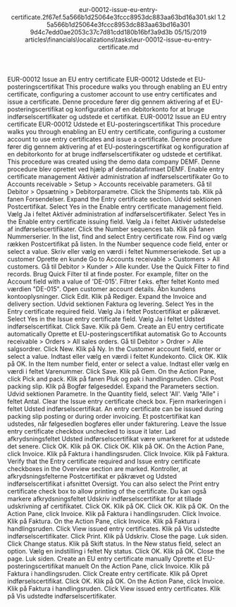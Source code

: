 <?xml version="1.0" encoding="UTF-8"?>
<xliff xmlns:logoport="urn:logoport:xliffeditor:xliff-extras:1.0" xmlns:xsi="http://www.w3.org/2001/XMLSchema-instance" xmlns="urn:oasis:names:tc:xliff:document:1.2" xmlns:xliffext="urn:microsoft:content:schema:xliffextensions" version="1.2" xsi:schemaLocation="urn:oasis:names:tc:xliff:document:1.2 xliff-core-1.2-transitional.xsd">
  <file datatype="xml" source-language="en-US" original="eur-00012-issue-eu-entry-certificate.md" target-language="da-DK">
    <header>
      <tool tool-company="Microsoft" tool-version="1.0-7889195" tool-name="mdxliff" tool-id="mdxliff"/>
      <xliffext:skl_file_name>eur-00012-issue-eu-entry-certificate.2f67ef.5a566b1d25064e3fccc8953dc883aa63bd16a301.skl</xliffext:skl_file_name>
      <xliffext:version>1.2</xliffext:version>
      <xliffext:ms.openlocfilehash>5a566b1d25064e3fccc8953dc883aa63bd16a301</xliffext:ms.openlocfilehash>
      <xliffext:ms.sourcegitcommit>9d4c7edd0ae2053c37c7d81cdd180b16bf3a9d3b</xliffext:ms.sourcegitcommit>
      <xliffext:ms.lasthandoff>05/15/2019</xliffext:ms.lasthandoff>
      <xliffext:ms.openlocfilepath>articles\financials\localizations\tasks\eur-00012-issue-eu-entry-certificate.md</xliffext:ms.openlocfilepath>
    </header>
    <body>
      <group extype="content" id="content">
        <trans-unit xml:space="preserve" translate="yes" id="101" restype="x-metadata">
          <source>EUR-00012 Issue an EU entry certificate</source>
        <target logoport:matchpercent="101" state="translated" state-qualifier="leveraged-tm">EUR-00012 Udstede et EU-posteringscertifikat</target></trans-unit>
        <trans-unit xml:space="preserve" translate="yes" id="102" restype="x-metadata">
          <source>This procedure walks you through enabling an EU entry certificate, configuring a customer account to use entry certificates and issue a certificate.</source>
        <target logoport:matchpercent="101" state="translated" state-qualifier="leveraged-tm">Denne procedure fører dig gennem aktivering af et EU-posteringscertifikat og konfiguration af en debitorkonto for at bruge indførselscertifikater og udstede et certifikat.</target></trans-unit>
        <trans-unit xml:space="preserve" translate="yes" id="103">
          <source>EUR-00012 Issue an EU entry certificate</source>
        <target logoport:matchpercent="101" state="translated" state-qualifier="leveraged-tm">EUR-00012 Udstede et EU-posteringscertifikat</target></trans-unit>
        <trans-unit xml:space="preserve" translate="yes" id="104">
          <source>This procedure walks you through enabling an EU entry certificate, configuring a customer account to use entry certificates and issue a certificate.</source>
        <target logoport:matchpercent="101" state="translated" state-qualifier="leveraged-tm">Denne procedure fører dig gennem aktivering af et EU-posteringscertifikat og konfiguration af en debitorkonto for at bruge indførselscertifikater og udstede et certifikat.</target></trans-unit>
        <trans-unit xml:space="preserve" translate="yes" id="105">
          <source>This procedure was created using the demo data company DEMF.</source>
        <target logoport:matchpercent="101" state="translated" state-qualifier="leveraged-tm">Denne procedure blev oprettet ved hjælp af demodatafirmaet DEMF.</target></trans-unit>
        <trans-unit xml:space="preserve" translate="yes" id="106">
          <source>Enable entry certificate management</source>
        <target logoport:matchpercent="101" state="translated" state-qualifier="leveraged-tm">Aktivér administration af indførselscertifikater</target></trans-unit>
        <trans-unit xml:space="preserve" translate="yes" id="107">
          <source>Go to Accounts receivable &gt; Setup &gt; Accounts receivable parameters.</source>
        <target logoport:matchpercent="101" state="translated" state-qualifier="leveraged-tm">Gå til Debitor &gt; Opsætning &gt; Debitorparametre.</target></trans-unit>
        <trans-unit xml:space="preserve" translate="yes" id="108">
          <source>Click the Shipments tab.</source>
        <target logoport:matchpercent="101" state="translated" state-qualifier="leveraged-tm">Klik på fanen Forsendelser.</target></trans-unit>
        <trans-unit xml:space="preserve" translate="yes" id="109">
          <source>Expand the Entry certificate section.</source>
        <target logoport:matchpercent="101" state="translated" state-qualifier="leveraged-tm">Udvid sektionen Postcertifikat.</target></trans-unit>
        <trans-unit xml:space="preserve" translate="yes" id="110">
          <source>Select Yes in the Enable entry certificate management field.</source>
        <target logoport:matchpercent="101" state="translated" state-qualifier="leveraged-tm">Vælg Ja i feltet Aktivér administration af indførselscertifikater.</target></trans-unit>
        <trans-unit xml:space="preserve" translate="yes" id="111">
          <source>Select Yes in the Enable entry certificate issuing field.</source>
        <target logoport:matchpercent="101" state="translated" state-qualifier="leveraged-tm">Vælg Ja i feltet Aktivér udstedelse af indførselscertifikater.</target></trans-unit>
        <trans-unit xml:space="preserve" translate="yes" id="112">
          <source>Click the Number sequences tab.</source>
        <target logoport:matchpercent="101" state="translated" state-qualifier="leveraged-tm">Klik på fanen Nummerserier.</target></trans-unit>
        <trans-unit xml:space="preserve" translate="yes" id="113">
          <source>In the list, find and select Entry certificate row.</source>
        <target logoport:matchpercent="101" state="translated" state-qualifier="leveraged-tm">Find og vælg rækken Postcertifikat på listen.</target></trans-unit>
        <trans-unit xml:space="preserve" translate="yes" id="114">
          <source>In the Number sequence code field, enter or select a value.</source>
        <target logoport:matchpercent="101" state="translated" state-qualifier="leveraged-tm">Skriv eller vælg en værdi i feltet Nummerseriekode.</target></trans-unit>
        <trans-unit xml:space="preserve" translate="yes" id="115">
          <source>Set up a customer</source>
        <target logoport:matchpercent="101" state="translated" state-qualifier="leveraged-tm">Oprette en kunde</target></trans-unit>
        <trans-unit xml:space="preserve" translate="yes" id="116">
          <source>Go to Accounts receivable &gt; Customers &gt; All customers.</source>
        <target logoport:matchpercent="101" state="translated" state-qualifier="leveraged-tm">Gå til Debitor &gt; Kunder &gt; Alle kunder.</target></trans-unit>
        <trans-unit xml:space="preserve" translate="yes" id="117">
          <source>Use the Quick Filter to find records.</source>
        <target logoport:matchpercent="101" state="translated" state-qualifier="leveraged-tm">Brug Quick Filter til at finde poster.</target></trans-unit>
        <trans-unit xml:space="preserve" translate="yes" id="118">
          <source>For example, filter on the Account field with a value of 'DE-015'.</source>
        <target logoport:matchpercent="101" state="translated" state-qualifier="leveraged-tm">Filtrer f.eks. efter feltet Konto med værdien "DE-015".</target></trans-unit>
        <trans-unit xml:space="preserve" translate="yes" id="119">
          <source>Open customer account details.</source>
        <target logoport:matchpercent="101" state="translated" state-qualifier="leveraged-tm">Åbn kundens kontooplysninger.</target></trans-unit>
        <trans-unit xml:space="preserve" translate="yes" id="120">
          <source>Click Edit.</source>
        <target logoport:matchpercent="101" state="translated" state-qualifier="leveraged-tm">Klik på Rediger.</target></trans-unit>
        <trans-unit xml:space="preserve" translate="yes" id="121">
          <source>Expand the Invoice and delivery section.</source>
        <target logoport:matchpercent="101" state="translated" state-qualifier="leveraged-tm">Udvid sektionen Faktura og levering.</target></trans-unit>
        <trans-unit xml:space="preserve" translate="yes" id="122">
          <source>Select Yes in the Entry certificate required field.</source>
        <target logoport:matchpercent="101" state="translated" state-qualifier="leveraged-tm">Vælg Ja i feltet Postcertifikat er påkrævet.</target></trans-unit>
        <trans-unit xml:space="preserve" translate="yes" id="123">
          <source>Select Yes in the Issue entry certificate field.</source>
        <target logoport:matchpercent="101" state="translated" state-qualifier="leveraged-tm">Vælg Ja i feltet Udsted indførselscertifikat.</target></trans-unit>
        <trans-unit xml:space="preserve" translate="yes" id="124">
          <source>Click Save.</source>
        <target logoport:matchpercent="101" state="translated" state-qualifier="leveraged-tm">Klik på Gem.</target></trans-unit>
        <trans-unit xml:space="preserve" translate="yes" id="125">
          <source>Create an EU entry certificate automatically</source>
        <target logoport:matchpercent="101" state="translated" state-qualifier="leveraged-tm">Oprette et EU-posteringscertifikat automatisk</target></trans-unit>
        <trans-unit xml:space="preserve" translate="yes" id="126">
          <source>Go to Accounts receivable &gt; Orders &gt; All sales orders.</source>
        <target logoport:matchpercent="101" state="translated" state-qualifier="leveraged-tm">Gå til Debitor &gt; Ordrer &gt; Alle salgsordrer.</target></trans-unit>
        <trans-unit xml:space="preserve" translate="yes" id="127">
          <source>Click New.</source>
        <target logoport:matchpercent="101" state="translated" state-qualifier="leveraged-tm">Klik på Ny.</target></trans-unit>
        <trans-unit xml:space="preserve" translate="yes" id="128">
          <source>In the Customer account field, enter or select a value.</source>
        <target logoport:matchpercent="101" state="translated" state-qualifier="leveraged-tm">Indtast eller vælg en værdi i feltet Kundekonto.</target></trans-unit>
        <trans-unit xml:space="preserve" translate="yes" id="129">
          <source>Click OK.</source>
        <target logoport:matchpercent="101" state="translated" state-qualifier="leveraged-tm">Klik på OK.</target></trans-unit>
        <trans-unit xml:space="preserve" translate="yes" id="130">
          <source>In the Item number field, enter or select a value.</source>
        <target logoport:matchpercent="101" state="translated" state-qualifier="leveraged-tm">Indtast eller vælg en værdi i feltet Varenummer.</target></trans-unit>
        <trans-unit xml:space="preserve" translate="yes" id="131">
          <source>Click Save.</source>
        <target logoport:matchpercent="101" state="translated" state-qualifier="leveraged-tm">Klik på Gem.</target></trans-unit>
        <trans-unit xml:space="preserve" translate="yes" id="132">
          <source>On the Action Pane, click Pick and pack.</source>
        <target logoport:matchpercent="101" state="translated" state-qualifier="leveraged-tm">Klik på fanen Pluk og pak i handlingsruden.</target></trans-unit>
        <trans-unit xml:space="preserve" translate="yes" id="133">
          <source>Click Post packing slip.</source>
        <target logoport:matchpercent="101" state="translated" state-qualifier="leveraged-tm">Klik på Bogfør følgeseddel.</target></trans-unit>
        <trans-unit xml:space="preserve" translate="yes" id="134">
          <source>Expand the Parameters section.</source>
        <target logoport:matchpercent="101" state="translated" state-qualifier="leveraged-tm">Udvid sektionen Parametre.</target></trans-unit>
        <trans-unit xml:space="preserve" translate="yes" id="135">
          <source>In the Quantity field, select 'All'.</source>
        <target logoport:matchpercent="101" state="translated" state-qualifier="leveraged-tm">Vælg "Alle" i feltet Antal.</target></trans-unit>
        <trans-unit xml:space="preserve" translate="yes" id="136">
          <source>Clear the Issue entry certificate check box.</source>
        <target logoport:matchpercent="101" state="translated" state-qualifier="leveraged-tm">Fjern markeringen i feltet Udsted indførselscertifikat.</target></trans-unit>
        <trans-unit xml:space="preserve" translate="yes" id="137">
          <source>An entry certificate can be issued during packing slip posting or during order invoicing.</source>
        <target logoport:matchpercent="101" state="translated" state-qualifier="leveraged-tm">Et postcertifikat kan udstedes, når følgesedlen bogføres eller under fakturering.</target></trans-unit>
        <trans-unit xml:space="preserve" translate="yes" id="138">
          <source>Leave the Issue entry certificate checkbox unchecked to issue it later.</source>
        <target logoport:matchpercent="101" state="translated" state-qualifier="leveraged-tm">Lad afkrydsningsfeltet Udsted indførselscertifikat være umarkeret for at udstede det senere.</target></trans-unit>
        <trans-unit xml:space="preserve" translate="yes" id="139">
          <source>Click OK.</source>
        <target logoport:matchpercent="101" state="translated" state-qualifier="leveraged-tm">Klik på OK.</target></trans-unit>
        <trans-unit xml:space="preserve" translate="yes" id="140">
          <source>Click OK.</source>
        <target logoport:matchpercent="101" state="translated" state-qualifier="leveraged-tm">Klik på OK.</target></trans-unit>
        <trans-unit xml:space="preserve" translate="yes" id="141">
          <source>On the Action Pane, click Invoice.</source>
        <target logoport:matchpercent="101" state="translated" state-qualifier="leveraged-tm">Klik på Faktura i handlingsruden.</target></trans-unit>
        <trans-unit xml:space="preserve" translate="yes" id="142">
          <source>Click Invoice.</source>
        <target logoport:matchpercent="101" state="translated" state-qualifier="leveraged-tm">Klik på Faktura.</target></trans-unit>
        <trans-unit xml:space="preserve" translate="yes" id="143">
          <source>Verify that the Entry certificate required and Issue entry certificate checkboxes in the Overview section are marked.</source>
        <target logoport:matchpercent="101" state="translated" state-qualifier="leveraged-tm">Kontroller, at afkrydsningsfelterne Postcertifikat er påkrævet og Udsted indførselscertifikat i afsnittet Oversigt.</target></trans-unit>
        <trans-unit xml:space="preserve" translate="yes" id="144">
          <source>You can also select the Print entry certificate check box to allow printing of the certificate.</source>
        <target logoport:matchpercent="101" state="translated" state-qualifier="leveraged-tm">Du kan også markere afkrydsningsfeltet Udskriv indførselscertifikat for at tillade udskrivning af certifikatet.</target></trans-unit>
        <trans-unit xml:space="preserve" translate="yes" id="145">
          <source>Click OK.</source>
        <target logoport:matchpercent="101" state="translated" state-qualifier="leveraged-tm">Klik på OK.</target></trans-unit>
        <trans-unit xml:space="preserve" translate="yes" id="146">
          <source>Click OK.</source>
        <target logoport:matchpercent="101" state="translated" state-qualifier="leveraged-tm">Klik på OK.</target></trans-unit>
        <trans-unit xml:space="preserve" translate="yes" id="147">
          <source>On the Action Pane, click Invoice.</source>
        <target logoport:matchpercent="101" state="translated" state-qualifier="leveraged-tm">Klik på Faktura i handlingsruden.</target></trans-unit>
        <trans-unit xml:space="preserve" translate="yes" id="148">
          <source>Click Invoice.</source>
        <target logoport:matchpercent="101" state="translated" state-qualifier="leveraged-tm">Klik på Faktura.</target></trans-unit>
        <trans-unit xml:space="preserve" translate="yes" id="149">
          <source>On the Action Pane, click Invoice.</source>
        <target logoport:matchpercent="101" state="translated" state-qualifier="leveraged-tm">Klik på Faktura i handlingsruden.</target></trans-unit>
        <trans-unit xml:space="preserve" translate="yes" id="150">
          <source>Click View issued entry certificates.</source>
        <target logoport:matchpercent="101" state="translated" state-qualifier="leveraged-tm">Klik på Vis udstedte indførselscertifikater.</target></trans-unit>
        <trans-unit xml:space="preserve" translate="yes" id="151">
          <source>Click Print.</source>
        <target logoport:matchpercent="101" state="translated" state-qualifier="leveraged-tm">Klik på Udskriv.</target></trans-unit>
        <trans-unit xml:space="preserve" translate="yes" id="152">
          <source>Close the page.</source>
        <target logoport:matchpercent="101" state="translated" state-qualifier="leveraged-tm">Luk siden.</target></trans-unit>
        <trans-unit xml:space="preserve" translate="yes" id="153">
          <source>Click Change status.</source>
        <target logoport:matchpercent="101" state="translated" state-qualifier="leveraged-tm">Klik på Skift status.</target></trans-unit>
        <trans-unit xml:space="preserve" translate="yes" id="154">
          <source>In the New status field, select an option.</source>
        <target logoport:matchpercent="101" state="translated" state-qualifier="leveraged-tm">Vælg en indstilling i feltet Ny status.</target></trans-unit>
        <trans-unit xml:space="preserve" translate="yes" id="155">
          <source>Click OK.</source>
        <target logoport:matchpercent="101" state="translated" state-qualifier="leveraged-tm">Klik på OK.</target></trans-unit>
        <trans-unit xml:space="preserve" translate="yes" id="156">
          <source>Close the page.</source>
        <target logoport:matchpercent="101" state="translated" state-qualifier="leveraged-tm">Luk siden.</target></trans-unit>
        <trans-unit xml:space="preserve" translate="yes" id="157">
          <source>Create an EU entry certificate manually</source>
        <target logoport:matchpercent="101" state="translated" state-qualifier="leveraged-tm">Oprette et EU-posteringscertifikat manuelt</target></trans-unit>
        <trans-unit xml:space="preserve" translate="yes" id="158">
          <source>On the Action Pane, click Invoice.</source>
        <target logoport:matchpercent="101" state="translated" state-qualifier="leveraged-tm">Klik på Faktura i handlingsruden.</target></trans-unit>
        <trans-unit xml:space="preserve" translate="yes" id="159">
          <source>Click Create entry certificate.</source>
        <target logoport:matchpercent="101" state="translated" state-qualifier="leveraged-tm">Klik på Opret indførselscertifikat.</target></trans-unit>
        <trans-unit xml:space="preserve" translate="yes" id="160">
          <source>Click OK.</source>
        <target logoport:matchpercent="101" state="translated" state-qualifier="leveraged-tm">Klik på OK.</target></trans-unit>
        <trans-unit xml:space="preserve" translate="yes" id="161">
          <source>On the Action Pane, click Invoice.</source>
        <target logoport:matchpercent="101" state="translated" state-qualifier="leveraged-tm">Klik på Faktura i handlingsruden.</target></trans-unit>
        <trans-unit xml:space="preserve" translate="yes" id="162">
          <source>Click View issued entry certificates.</source>
        <target logoport:matchpercent="101" state="translated" state-qualifier="leveraged-tm">Klik på Vis udstedte indførselscertifikater.</target></trans-unit>
      </group>
    </body>
  </file>
</xliff>